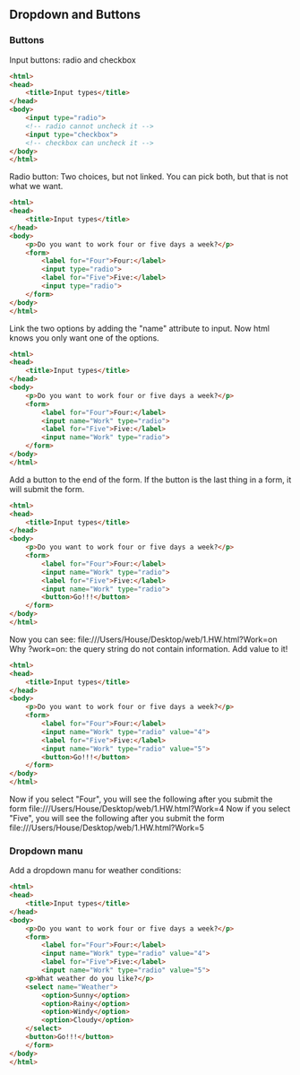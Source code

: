 ## Dropdown and Buttons

### Buttons
Input buttons: radio and checkbox
```html
<html>
<head>
	<title>Input types</title>
</head>
<body>
	<input type="radio"> 
	<!-- radio cannot uncheck it -->
	<input type="checkbox">
	<!-- checkbox can uncheck it -->
</body>
</html>
```
Radio button:
Two choices, but not linked. You can pick both, but that is not what we want.
```html
<html>
<head>
	<title>Input types</title>
</head>
<body>
	<p>Do you want to work four or five days a week?</p>
	<form>
		<label for="Four">Four:</label>
		<input type="radio"> 
		<label for="Five">Five:</label>
		<input type="radio">
	</form> 
</body>
</html>
```
Link the two options by adding the "name" attribute to input. Now html knows you only want one of the options.
```html
<html>
<head>
	<title>Input types</title>
</head>
<body>
	<p>Do you want to work four or five days a week?</p>
	<form>
		<label for="Four">Four:</label>
		<input name="Work" type="radio"> 
		<label for="Five">Five:</label>
		<input name="Work" type="radio">
	</form> 
</body>
</html>
```
Add a button to the end of the form. If the button is the last thing in a form, it will submit the form.
```html
<html>
<head>
	<title>Input types</title>
</head>
<body>
	<p>Do you want to work four or five days a week?</p>
	<form>
		<label for="Four">Four:</label>
		<input name="Work" type="radio"> 
		<label for="Five">Five:</label>
		<input name="Work" type="radio">
		<button>Go!!!</button>
	</form> 
</body>
</html>
```
Now you can see: file:///Users/House/Desktop/web/1.HW.html?Work=on
Why ?work=on: the query string do not contain information.
Add value to it!
```html
<html>
<head>
	<title>Input types</title>
</head>
<body>
	<p>Do you want to work four or five days a week?</p>
	<form>
		<label for="Four">Four:</label>
		<input name="Work" type="radio" value="4"> 
		<label for="Five">Five:</label>
		<input name="Work" type="radio" value="5">
		<button>Go!!!</button>
	</form> 
</body>
</html>
```
Now if you select "Four", you will see the following after you submit the form 
file:///Users/House/Desktop/web/1.HW.html?Work=4
Now if you select "Five", you will see the following after you submit the form 
file:///Users/House/Desktop/web/1.HW.html?Work=5

### Dropdown manu
Add a dropdown manu for weather conditions:
```html
<html>
<head>
	<title>Input types</title>
</head>
<body>
	<p>Do you want to work four or five days a week?</p>
	<form>
		<label for="Four">Four:</label>
		<input name="Work" type="radio" value="4"> 
		<label for="Five">Five:</label>
		<input name="Work" type="radio" value="5">
	<p>What weather do you like?</p>
	<select name="Weather">
		<option>Sunny</option>
		<option>Rainy</option>
		<option>Windy</option>
		<option>Cloudy</option>
	</select>
	<button>Go!!!</button>
	</form> 
</body>
</html>
```
